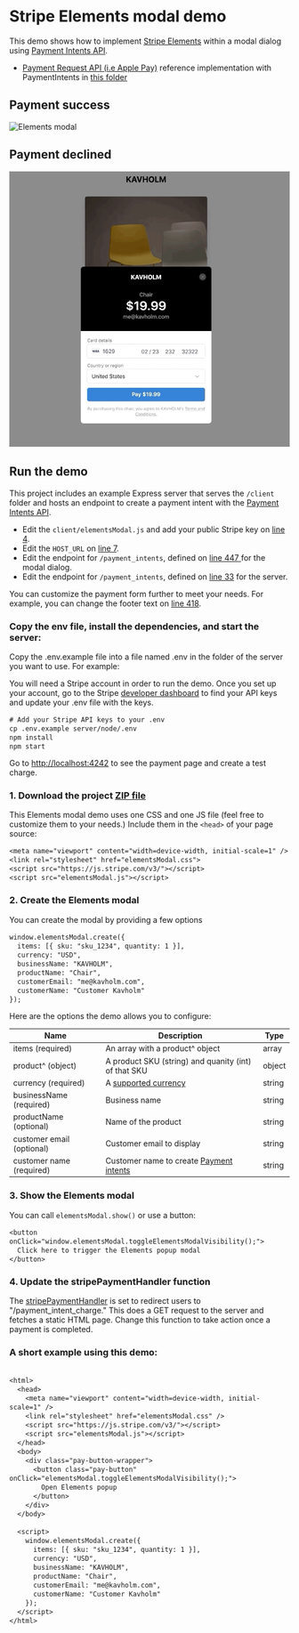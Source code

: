 # Stripe Elements modal demo

This demo shows how to implement [Stripe Elements](https://stripe.com/payments/elements) within a modal dialog using [Payment Intents API](https://stripe.com/docs/payments/payment-intents/quickstart#automatic-confirmation-flow).

- [Payment Request API (i.e Apple Pay)](https://stripe.com/docs/stripe-js/elements/payment-request-button) reference implementation with PaymentIntents in [this folder](../payment-request-api)

## Payment success

![Elements modal](payment-intents.gif)

## Payment declined

![Elements modal payment declined](payment-intents-card-declined.gif)

## Run the demo

This project includes an example Express server that serves the `/client` folder and
hosts an endpoint to create a payment intent with the [Payment Intents API](https://stripe.com/docs/api/payment_intents/create).

- Edit the `client/elementsModal.js` and add your public Stripe key on
  [line 4](client/elementsModal.js#L4).
- Edit the `HOST_URL` on [line 7](client/elementsModal.js#L7).
- Edit the endpoint for `/payment_intents`, defined on [line 447
  ](client/elementsModal.js#L444) for the modal dialog.
- Edit the endpoint for `/payment_intents`, defined on
  [line 33](server/node/server.js#L33) for the server.

You can customize the payment form further to meet your needs. For example, you can change the footer text on
[line 418](client/elementsModal.js#L419-L424).

### Copy the env file, install the dependencies, and start the server:

Copy the .env.example file into a file named .env in the folder of the server you want to use. For example:

You will need a Stripe account in order to run the demo. Once you set up your account, go to the Stripe [developer dashboard](https://stripe.com/docs/development#api-keys) to find your API keys and update your .env file with the keys.

```
# Add your Stripe API keys to your .env
cp .env.example server/node/.env
npm install
npm start
```

Go to [http://localhost:4242](http://localhost:4242) to see the payment page and create a test charge.

### 1. Download the project [ZIP file](https://github.com/stripe-samples/payment-form-modal/archive/master.zip)

This Elements modal demo uses one CSS and one JS file (feel free to customize them to your needs.) Include them in the `<head>` of your page source:

```
<meta name="viewport" content="width=device-width, initial-scale=1" />
<link rel="stylesheet" href="elementsModal.css">
<script src="https://js.stripe.com/v3/"></script>
<script src="elementsModal.js"></script>
```

### 2. Create the Elements modal

You can create the modal by providing a few options

```
window.elementsModal.create({
  items: [{ sku: "sku_1234", quantity: 1 }],
  currency: "USD",
  businessName: "KAVHOLM",
  productName: "Chair",
  customerEmail: "me@kavholm.com",
  customerName: "Customer Kavholm"
});
```

Here are the options the demo allows you to configure:

| Name                      | Description                                                                                   | Type   |
| ------------------------- | --------------------------------------------------------------------------------------------- | ------ |
| items (required)          | An array with a product^ object                                                               | array  |
| product^ (object)         | A product SKU (string) and quanity (int) of that SKU                                          | object |
| currency (required)       | A [supported currency](https://stripe.com/docs/currencies#presentment-currencies)             | string |
| businessName (required)   | Business name                                                                                 | string |
| productName (optional)    | Name of the product                                                                           | string |
| customer email (optional) | Customer email to display                                                                     | string |
| customer name (required)  | Customer name to create [Payment intents](https://stripe.com/docs/api/payment_intents/create) | string |

### 3. Show the Elements modal

You can call `elementsModal.show()` or use a button:

```
<button onClick="window.elementsModal.toggleElementsModalVisibility();">
  Click here to trigger the Elements popup modal
</button>
```

### 4. Update the stripePaymentHandler function

The [stripePaymentHandler](client/elementsModal.js#L550)
is set to redirect users to "/payment_intent_charge." This does a GET request to the server and fetches
a static HTML page. Change this function to take action once a payment is completed.

### A short example using this demo:

```

<html>
  <head>
    <meta name="viewport" content="width=device-width, initial-scale=1" />
    <link rel="stylesheet" href="elementsModal.css" />
    <script src="https://js.stripe.com/v3/"></script>
    <script src="elementsModal.js"></script>
  </head>
  <body>
    <div class="pay-button-wrapper">
      <button class="pay-button" onClick="elementsModal.toggleElementsModalVisibility();">
        Open Elements popup
      </button>
    </div>
  </body>

  <script>
    window.elementsModal.create({
      items: [{ sku: "sku_1234", quantity: 1 }],
      currency: "USD",
      businessName: "KAVHOLM",
      productName: "Chair",
      customerEmail: "me@kavholm.com",
      customerName: "Customer Kavholm"
    });
  </script>
</html>
```
